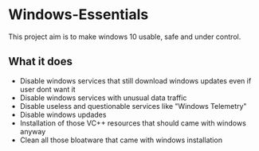 # Windows-Essentials

This project aim is to make windows 10 usable, safe and under control. 

## What it does

- Disable windows services that still download windows updates even if user dont want it
- Disable windows services with unusual data traffic
- Disable useless and questionable services like "Windows Telemetry"
- Disable windows updades
- Installation of those VC++ resources that should came with windows anyway
- Clean all those bloatware that came with windows installation
